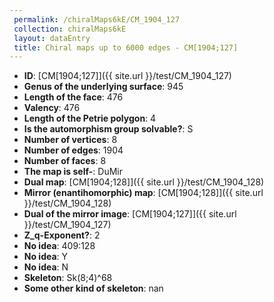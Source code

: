 ```yaml
--- 
 permalink: /chiralMaps6kE/CM_1904_127 
 collection: chiralMaps6kE
 layout: dataEntry
 title: Chiral maps up to 6000 edges - CM[1904;127]
---
```


- **ID**: [CM[1904;127]]({{ site.url }}/test/CM_1904_127)
- **Genus of the underlying surface**: 945
- **Length of the face**: 476
- **Valency**: 476
- **Length of the Petrie polygon**: 4
- **Is the automorphism group solvable?**: S
- **Number of vertices**: 8
- **Number of edges**: 1904
- **Number of faces**: 8
- **The map is self-**: DuMir
- **Dual map**: [CM[1904;128]]({{ site.url }}/test/CM_1904_128)
- **Mirror (enantihomorphic) map**: [CM[1904;128]]({{ site.url }}/test/CM_1904_128)
- **Dual of the mirror image**: [CM[1904;127]]({{ site.url }}/test/CM_1904_127)
- **Z_q-Exponent?**: 2
- **No idea**:  409:128
- **No idea**: Y
- **No idea**: N
- **Skeleton**: Sk(8;4)^68
- **Some other kind of skeleton**: nan
